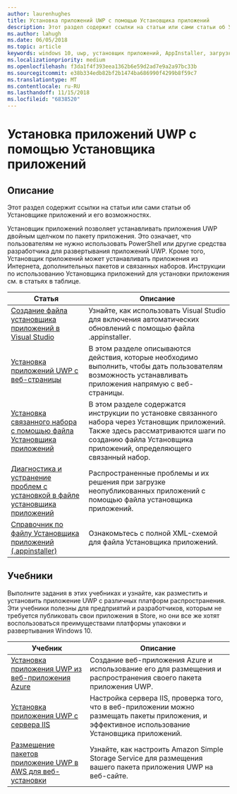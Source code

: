 ```yaml
---
author: laurenhughes
title: Установка приложений UWP с помощью Установщика приложений
description: Этот раздел содержит ссылки на статьи или сами статьи об Установщике приложений и его возможностях.
ms.author: lahugh
ms.date: 06/05/2018
ms.topic: article
keywords: windows 10, uwp, установщик приложений, AppInstaller, загрузка неопубликованных приложений, связанный набор, дополнительные пакеты
ms.localizationpriority: medium
ms.openlocfilehash: f3da1f4f393eea1362b6e59d2ad7e9a2a97bc33b
ms.sourcegitcommit: e38b334edb82bf2b1474ba686990f4299b8f59c7
ms.translationtype: MT
ms.contentlocale: ru-RU
ms.lasthandoff: 11/15/2018
ms.locfileid: "6838520"
---
```

# <a name="install-uwp-apps-with-app-installer"></a>Установка приложений UWP с помощью Установщика приложений

## <a name="purpose"></a>Описание
Этот раздел содержит ссылки на статьи или сами статьи об Установщике приложений и его возможностях. 

Установщик приложений позволяет устанавливать приложения UWP двойным щелчком по пакету приложения. Это означает, что пользователям не нужно использовать PowerShell или другие средства разработчика для развертывания приложений UWP. Кроме того, Установщик приложений может устанавливать приложения из Интернета, дополнительных пакетов и связанных наборов. Инструкции по использованию Установщика приложений для установки приложения см. в статьях в таблице.

| Статья | Описание |
|-------|-------------|
| [Создание файла установщика приложений в Visual Studio](create-appinstallerfile-vs.md)| Узнайте, как использовать Visual Studio для включения автоматических обновлений с помощью файла .appinstaller. |
| [Установка приложений UWP с веб-страницы](installing-UWP-apps-web.md) | В этом разделе описываются действия, которые необходимо выполнить, чтобы дать пользователям возможность устанавливать приложения напрямую с веб-страницы. |
| [Установка связанного набора с помощью файла Установщика приложений](install-related-set.md) | В этом разделе содержатся инструкции по установке связанного набора через Установщик приложений. Также здесь рассматриваются шаги по созданию файла Установщика приложений, определяющего связанный набор. |
| [Диагностика и устранение проблем с установкой в файле установщика приложений](troubleshoot-appinstaller-issues.md) | Распространенные проблемы и их решения при загрузке неопубликованных приложений с помощью файла установщика приложений. |
| [Справочник по файлу Установщика приложений (.appinstaller)](https://docs.microsoft.com/uwp/schemas/appinstallerschema/app-installer-file) | Ознакомьтесь с полной XML-схемой для файла Установщика приложений. |

## <a name="tutorials"></a>Учебники 

Выполните задания в этих учебниках и узнайте, как разместить и установить приложение UWP с различных платформ распространения. Эти учебники полезны для предприятий и разработчиков, которым не требуется публиковать свои приложения в Store, но они все же хотят воспользоваться преимуществами платформы упаковки и развертывания Windows 10.

| Учебник | Описание |
|----------|-------------|
| [Установка приложения UWP из веб-приложения Azure](web-install-azure.md) | Создание веб-приложения Azure и использование его для размещения и распространения своего пакета приложения UWP. |
| [Установка приложения UWP с сервера IIS](web-install-IIS.md) | Настройка сервера IIS, проверка того, что в веб-приложении можно размещать пакеты приложения, и эффективное использование Установщика приложений. |
| [Размещение пакетов приложение UWP в AWS для веб-установки](web-install-aws.md) | Узнайте, как настроить Amazon Simple Storage Service для размещения вашего пакета приложения UWP на веб-сайте. |

